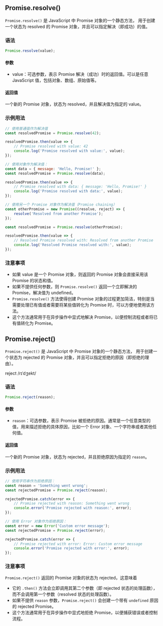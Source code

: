 ## Promise.resolve()

`Promise.resolve()` <span class="bg-fuchsia-300"> 是 JavaScript 中 Promise 对象的一个静态方法，
用于创建一个状态为 resolved 的 Promise 对象，并且可以指定解决（即成功）的值。</span>

### 语法
```javascript
Promise.resolve(value);
```
#### 参数
- value：可选参数，表示 Promise 解决（成功）时的返回值。可以是任意 JavaScript 值，包括对象、数组、原始值等。

#### 返回值

一个新的 Promise 对象，状态为 resolved，并且解决值为指定的 value。

### 示例用法
```javascript
// 使用普通值作为解决值
const resolvedPromise = Promise.resolve(42);

resolvedPromise.then(value => {
    // Promise resolved with value: 42
    console.log('Promise resolved with value:', value);
});

```

```javascript
// 使用对象作为解决值：
const data = { message: 'Hello, Promise!' };
const resolvedPromise = Promise.resolve(data);

resolvedPromise.then(value => {
    // Promise resolved with data: { message: 'Hello, Promise!' }
    console.log('Promise resolved with data:', value); 
});
```

```javascript
// 使用另一个 Promise 对象作为解决值（Promise chaining）
const otherPromise = new Promise((resolve, reject) => {
    resolve('Resolved from another Promise');
});

const resolvedPromise = Promise.resolve(otherPromise);

resolvedPromise.then(value => {
    // Resolved Promise resolved with: Resolved from another Promise
    console.log('Resolved Promise resolved with:', value); 
});

```
### 注意事项
- 如果 value 是一个 Promise 对象，则返回的 Promise 对象会直接采用该 Promise 的状态和值。
- 如果不提供任何参数，则 `Promise.resolve()` 返回一个立即解决的 Promise，解决值为 undefined。
- `Promise.resolve()` 方法使得创建 Promise 对象的过程更加简洁，特别是当需要处理已有值或者需要将某些值转化为 Promise 时，可以方便地使用该方法。
- 这个方法通常用于在异步操作中显式地解决 Promise，以便控制流程或者将已有值转化为 Promise。

## Promise.reject()

`Promise.reject()` <span class="bg-fuchsia-300">  是 JavaScript 中 Promise 对象的一个静态方法，
用于创建一个状态为 rejected 的 Promise 对象，并且可以指定拒绝的原因（即拒绝的理由）。</span>

reject /rɪˈdʒekt/

### 语法

```javascript
Promise.reject(reason);
```
#### 参数
- `reason`：可选参数，表示 Promise 被拒绝的原因。通常是一个任意类型的值，用来描述拒绝的具体原因，比如一个 Error 对象、一个字符串或者其他任何值。

#### 返回值
一个新的 Promise 对象，状态为 rejected，并且拒绝原因为指定的 `reason`。

### 示例用法

```javascript
// 使用字符串作为拒绝原因：
const reason = 'Something went wrong';
const rejectedPromise = Promise.reject(reason);

rejectedPromise.catch(error => {
    // Promise rejected with reason: Something went wrong
    console.error('Promise rejected with reason:', error);
});
```

```javascript
// 使用 Error 对象作为拒绝原因：
const error = new Error('Custom error message');
const rejectedPromise = Promise.reject(error);

rejectedPromise.catch(error => {
    // Promise rejected with error: Error: Custom error message
    console.error('Promise rejected with error:', error); 
});

```

### 注意事项

`Promise.reject()` 返回的 Promise 对象的状态为 rejected，这意味着
- 它的 `.then()` 方法<span class="bg-fuchsia-300">会立即调用其第二个参数（即 rejected 状态的处理函数），而不会调用第一个参数（resolved 状态的处理函数）。</span>
- 如果不提供 `reason` 参数，`Promise.reject()` 会创建一个带有 `undefined` 原因的 rejected Promise。
- 这个方法通常用于在异步操作中显式地拒绝 Promise，以便捕获错误或者控制流程。